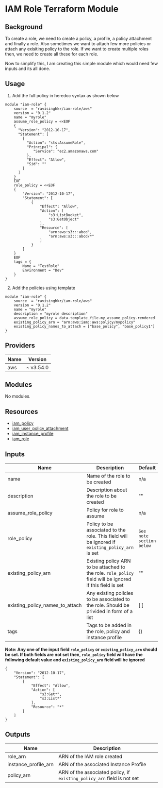 # IAM Role Terraform Module

## Background

To create a role, we need to create a policy, a profile, a policy attachment and finally a role. Also sometimes we want to attach few more policies or attach any exisiting policy to the role. If we want to create multiple roles then, we need to create all these for each role.

Now to simplify this, I am creating this simple module which would need few inputs and its all done.

## Usage
1. Add the full policy in heredoc syntax as shown below
```hcl
module "iam-role" {
    source  = "ravisinghkr/iam-role/aws"
    version = "0.1.2"
    name = "myrole"
    assume_role_policy = <<EOF
    {
      "Version": "2012-10-17",
      "Statement": [
        {
          "Action": "sts:AssumeRole",
          "Principal": {
             "Service": "ec2.amazonaws.com"
          },
          "Effect": "Allow",
          "Sid": ""
        }
      ]
    }
    EOF
    role_policy = <<EOF
    {
        "Version": "2012-10-17",
        "Statement": [
            {
                "Effect": "Allow",
                "Action": [
                    "s3:ListBucket",
                    "s3:GetObject"
                ],
                "Resource": [
                    "arn:aws:s3:::abcd",
                    "arn:aws:s3:::abcd/*"
                ]
            }
        ]
    }
    EOF
    tags = {
        Name = "TestRole"
        Environment = "Dev"
    }
}
```
2. Add the policies using template
```hcl
module "iam-role" {
    source  = "ravisinghkr/iam-role/aws"
    version = "0.1.2"
    name = "myrole"
    description = "myrole description"
    assume_role_policy = data.template_file.my_assume_policy.rendered
    existing_policy_arn = "arn:aws:iam::aws:policy/mypolicy"
    existing_policy_names_to_attach = ["base_policy", "base_policy1"]
}
```

## Providers

| Name | Version |
|------|---------|
|  aws | ~ v3.54.0 |


## Modules

No modules.


## Resources

- [iam_policy](https://registry.terraform.io/providers/hashicorp/aws/latest/docs/resources/iam_role_policy)
- [iam_user_policy_attachment](https://registry.terraform.io/providers/hashicorp/aws/latest/docs/resources/iam_policy_attachment)
- [iam_instance_profile](https://registry.terraform.io/providers/hashicorp/aws/latest/docs/resources/iam_instance_profile)
- [iam_role](https://registry.terraform.io/providers/hashicorp/aws/latest/docs/resources/iam_role)


## Inputs

|Name                             |Description                                                        |Default                |Optional|
|---------------------------------|-------------------------------------------------------------------|--------------------   |---------|
|name                |Name of the role to be created                                    |n/a                 |No|
|description         |Description about the role to be created                          |""                  |Yes|
|assume_role_policy  |Policy for role to assume                                        | n/a                 |No|
|role_policy         |Policy to be associated to the role. This field will be ignored if `existing_policy_arn` is set|`See note section below`|`See note section below`|
|existing_policy_arn|Existing policy ARN to be attached to the role. `role_policy` field will be ignored if this field is set|""|`See note section below`|
|existing_policy_names_to_attach |Any existing policies to be associated to the role. Should be privided in form of a list     |[ ]|Yes|
|tags     |Tags to be added in the role, policy and instance profile |{}|Yes|

**Note: Any one of the input field `role_policy` or `existing_policy_arn` should be set. If both fields are not set then, `role_policy` field will have the following default value and `existing_policy_arn` field will be ignored**
```hcl
{
    "Version": "2012-10-17",
    "Statement": [
        {
            "Effect": "Allow",
            "Action": [
                "s3:Get*",
                "s3:List*"
            ],
            "Resource": "*"
        }
    ]
}
```                                  

## Outputs

|Name                   | Description                                                  |
|-----------------------|------------------------------------------------------|
|role_arn|ARN of the IAM role created|
|instance_profile_arn|ARN of the associated Instance Profile|
|policy_arn|ARN of the associated policy, if `existing_policy_arn` field is not set|
